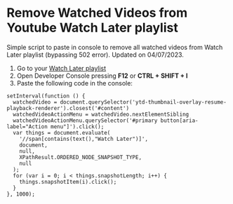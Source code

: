 # Remove Watched Videos from Youtube Watch Later playlist
Simple script to paste in console to remove all watched videos from Watch Later playlist (bypassing 502 error). Updated on 04/07/2023.

1. Go to your [Watch Later playlist](https://www.youtube.com/playlist?list=WL)
2. Open Developer Console pressing **F12** or **CTRL + SHIFT + I**
3. Paste the following code in the console:

```
setInterval(function () {
  watchedVideo = document.querySelector('ytd-thumbnail-overlay-resume-playback-renderer').closest('#content')
  watchedVideoActionMenu = watchedVideo.nextElementSibling
  watchedVideoActionMenu.querySelector('#primary button[aria-label="Action menu"]').click();
  var things = document.evaluate(
    '//span[contains(text(),"Watch Later")]',
    document,
    null,
    XPathResult.ORDERED_NODE_SNAPSHOT_TYPE,
    null
  );
  for (var i = 0; i < things.snapshotLength; i++) {
    things.snapshotItem(i).click();
  }
}, 1000);
```
